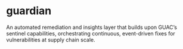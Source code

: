 # guardian
An automated remediation and insights layer that builds upon GUAC’s sentinel capabilities, orchestrating continuous, event-driven fixes for vulnerabilities at supply chain scale.
